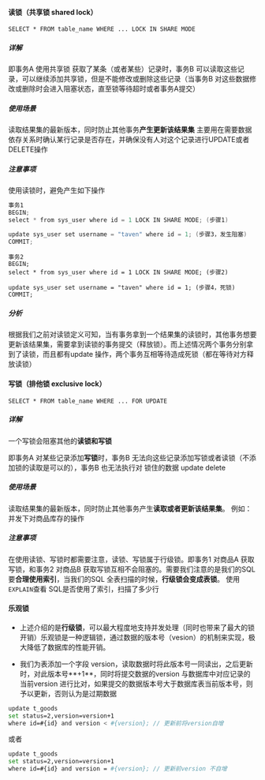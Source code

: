 #### 读锁（共享锁 shared lock）

```
SELECT * FROM table_name WHERE ... LOCK IN SHARE MODE
```

##### 详解

即事务A 使用共享锁 获取了某条（或者某些）记录时，事务B 可以读取这些记录，可以继续添加共享锁，但是不能修改或删除这些记录（当事务B 对这些数据修改或删除时会进入阻塞状态，直至锁等待超时或者事务A提交）

##### 使用场景

读取结果集的最新版本，同时防止其他事务**产生更新该结果集**
主要用在需要数据依存关系时确认某行记录是否存在，并确保没有人对这个记录进行UPDATE或者DELETE操作

##### 注意事项

使用读锁时，避免产生如下操作

```csharp
事务1
BEGIN;
select * from sys_user where id = 1 LOCK IN SHARE MODE; (步骤1)

update sys_user set username = "taven" where id = 1; (步骤3，发生阻塞)
COMMIT;
```

```
事务2
BEGIN;
select * from sys_user where id = 1 LOCK IN SHARE MODE; (步骤2)

update sys_user set username = "taven" where id = 1; (步骤4，死锁)
COMMIT;
```

##### 分析

根据我们之前对读锁定义可知，当有事务拿到一个结果集的读锁时，其他事务想要更新该结果集，需要拿到读锁的事务提交（释放锁）。而上述情况两个事务分别拿到了读锁，而且都有update 操作，两个事务互相等待造成死锁（都在等待对方释放读锁）



#### 写锁（排他锁 exclusive lock）

```
SELECT * FROM table_name WHERE ... FOR UPDATE
```

##### 详解

一个写锁会阻塞其他的**读锁和写锁**

即事务A 对某些记录添加**写锁**时，事务B 无法向这些记录添加写锁或者读锁（不添加锁的读取是可以的），事务B 也无法执行对 锁住的数据 update delete

##### 使用场景

读取结果集的最新版本，同时防止其他事务产生**读取或者更新该结果集**。
例如：并发下对商品库存的操作

##### 注意事项

在使用读锁、写锁时都需要注意，读锁、写锁属于行级锁。即事务1 对商品A 获取写锁，和事务2 对商品B 获取写锁互相不会阻塞的。需要我们注意的是我们的SQL要**合理使用索引**，当我们的SQL 全表扫描的时候，**行级锁会变成表锁**。
 使用`EXPLAIN`查看 SQL是否使用了索引，扫描了多少行



#### 乐观锁

- 上述介绍的是**行级锁**，可以最大程度地支持并发处理（同时也带来了最大的锁开销）乐观锁是一种逻辑锁，通过数据的版本号（vesion）的机制来实现，极大降低了数据库的性能开销。

- 我们为表添加一个字段 version，读取数据时将此版本号一同读出，之后更新时，对此版本号**+1**，同时将提交数据的version 与数据库中对应记录的当前version 进行比对，如果提交的数据版本号大于数据库表当前版本号，则予以更新，否则认为是过期数据



```bash
update t_goods 
set status=2,version=version+1
where id=#{id} and version < #{version}; // 更新前将version自增
```

或者

```bash
update t_goods 
set status=2,version=version+1
where id=#{id} and version = #{version}; // 更新前version 不自增
```

